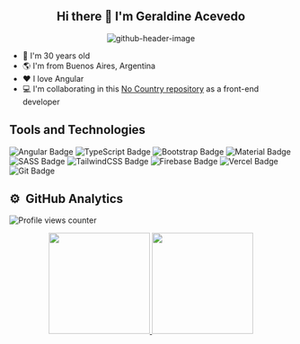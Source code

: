 <div align="center"> 
  <h2>Hi there 👋 I'm Geraldine Acevedo</h2>
</div>
<div align="center">
<img src="https://i.ibb.co/YcbH9Hn/github-header-image.png" alt="github-header-image" border="0">
</div>


- 🎂 I'm 30 years old
- 🌎 I'm from Buenos Aires, Argentina
- ❤️ I love Angular
- 💻 I'm collaborating in this [No Country repository](https://github.com/No-Country/s15-10-m-java-angular) as a front-end developer

## Tools and Technologies

![Angular Badge](https://img.shields.io/badge/Angular-red?logo=angular&logoColor=fff&style=flat)
![TypeScript Badge](https://img.shields.io/badge/TypeScript-008CDD?logo=typescript&logoColor=fff&style=flat)
![Bootstrap Badge](https://img.shields.io/badge/Bootstrap-7A33FF?logo=bootstrap&logoColor=fff&style=flat)
![Material Badge](https://img.shields.io/badge/Material%20Design-000000?logo=materialdesign&logoColor=fff&style=flat)
![SASS Badge](https://img.shields.io/badge/SASS-C470A0?logo=sass&logoColor=fff&style=flat)
![TailwindCSS Badge](https://img.shields.io/badge/TailwindCSS-319795?logo=tailwindcss&logoColor=fff&style=flat)
![Firebase Badge](https://img.shields.io/badge/Firebase-orange?logo=firebase&logoColor=fff&style=flat)
![Vercel Badge](https://img.shields.io/badge/Vercel-000000?logo=vercel&logoColor=fff&style=flat)
![Git Badge](https://img.shields.io/badge/Git-red?logo=git&logoColor=fff&style=flat)


 ## ⚙️ &nbsp;GitHub Analytics

 <p align="center">

   
   ![Profile views counter](https://komarev.com/ghpvc/?username=geraldineac&&style=flat-square)

   
 </p>

<p align="center">

<a href="https://github.com/geraldineac">

  <img height="180em" src="https://github-readme-stats-eight-theta.vercel.app/api?username=geraldineac&show_icons=true&theme=algolia&include_all_commits=true&count_private=true"/>
  <img height="180em" src="https://github-readme-stats-eight-theta.vercel.app/api/top-langs/?username=geraldineac&layout=compact&langs_count=8&theme=algolia"/>
</a>
</p> 

<!--
**geraldineac/geraldineac** is a ✨ _special_ ✨ repository because its `README.md` (this file) appears on your GitHub profile.

Here are some ideas to get you started:

- 🔭 I’m currently working on ...
- 🌱 I’m currently learning ...
- 👯 I’m looking to collaborate on ...
- 🤔 I’m looking for help with ...
- 💬 Ask me about ...
- 📫 How to reach me: ...
- 😄 Pronouns: ...
- ⚡ Fun fact: ...
-->
